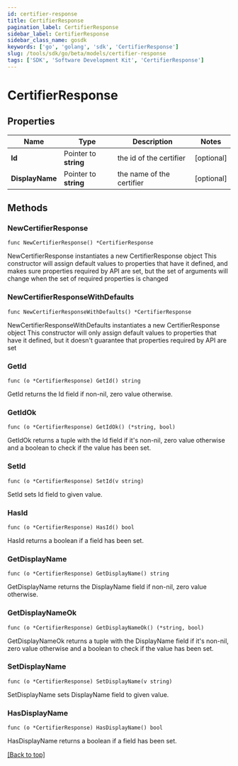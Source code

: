 ```yaml
---
id: certifier-response
title: CertifierResponse
pagination_label: CertifierResponse
sidebar_label: CertifierResponse
sidebar_class_name: gosdk
keywords: ['go', 'golang', 'sdk', 'CertifierResponse'] 
slug: /tools/sdk/go/beta/models/certifier-response
tags: ['SDK', 'Software Development Kit', 'CertifierResponse']
---
```


# CertifierResponse

## Properties

Name | Type | Description | Notes
------------ | ------------- | ------------- | -------------
**Id** |  Pointer to **string** | the id of the certifier | [optional] 
**DisplayName** |  Pointer to **string** | the name of the certifier | [optional] 

## Methods

### NewCertifierResponse

`func NewCertifierResponse() *CertifierResponse`

NewCertifierResponse instantiates a new CertifierResponse object
This constructor will assign default values to properties that have it defined,
and makes sure properties required by API are set, but the set of arguments
will change when the set of required properties is changed

### NewCertifierResponseWithDefaults

`func NewCertifierResponseWithDefaults() *CertifierResponse`

NewCertifierResponseWithDefaults instantiates a new CertifierResponse object
This constructor will only assign default values to properties that have it defined,
but it doesn't guarantee that properties required by API are set

### GetId

`func (o *CertifierResponse) GetId() string`

GetId returns the Id field if non-nil, zero value otherwise.

### GetIdOk

`func (o *CertifierResponse) GetIdOk() (*string, bool)`

GetIdOk returns a tuple with the Id field if it's non-nil, zero value otherwise
and a boolean to check if the value has been set.

### SetId

`func (o *CertifierResponse) SetId(v string)`

SetId sets Id field to given value.

### HasId

`func (o *CertifierResponse) HasId() bool`

HasId returns a boolean if a field has been set.

### GetDisplayName

`func (o *CertifierResponse) GetDisplayName() string`

GetDisplayName returns the DisplayName field if non-nil, zero value otherwise.

### GetDisplayNameOk

`func (o *CertifierResponse) GetDisplayNameOk() (*string, bool)`

GetDisplayNameOk returns a tuple with the DisplayName field if it's non-nil, zero value otherwise
and a boolean to check if the value has been set.

### SetDisplayName

`func (o *CertifierResponse) SetDisplayName(v string)`

SetDisplayName sets DisplayName field to given value.

### HasDisplayName

`func (o *CertifierResponse) HasDisplayName() bool`

HasDisplayName returns a boolean if a field has been set.


[[Back to top]](#) 


